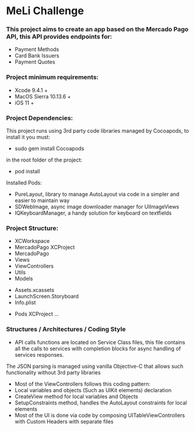 #  MeLi Challenge

### This project aims to create an app based on the Mercado Pago API, this API provides endpoints for:

- Payment Methods
- Card Bank Issuers
- Payment Quotes

### Project minimum requirements:

- Xcode 9.4.1 +
- MacOS Sierra 10.13.6 +
- iOS 11 +

### Project Dependencies:

This project runs using 3rd party code libraries managed by Cocoapods, to install
it you must:

- sudo gem install Cocoapods

in the root folder of the project:

- pod install

Installed Pods:

- PureLayout, library to manage AutoLayout via code in a simpler and easier to maintain way
- SDWebImage, async image downloader manager for UIImageViews
- IQKeyboardManager, a handy solution for keyboard on textfields

### Project Structure:

+ XCWorkspace
+ MercadoPago XCProject
+ MercadoPago
+ Views
+ ViewControllers
+ Utils
+ Models
- Assets.xcassets
- LaunchScreen.Storyboard
- Info.plist

+ Pods XCProject
...

### Structures / Architectures / Coding Style

- API calls functions are located on Service Class files, this file contains
all the calls to services with completion blocks for async handling of services responses.

The JSON parsing is managed using vanilla Objective-C  that allows such functionality
without 3rd party libraries

- Most of the ViewControllers follows this coding pattern:
- Local variables and objects (Such as UIKit elements) declaration
- CreateView method for local variables and Objects
- SetupConstraints method, handles the AutoLayout constraints for local elements 
- Most of the UI is done via code by composing UITableViewControllers with Custom Headers with separate files


